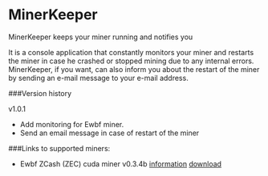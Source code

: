 # MinerKeeper
MinerKeeper keeps your miner running and notifies you

It is a console application that constantly monitors your miner and restarts the miner in case he crashed or stopped mining due to any internal errors.
MinerKeeper, if you want, can also inform you about the restart of the miner by sending an e-mail message to your e-mail address.

###Version history

v1.0.1
* Add monitoring for Ewbf miner.
* Send an email message in case of restart of the miner

###Links to supported miners:

* Ewbf ZCash (ZEC) cuda miner v0.3.4b [information](https://github.com/nanopool/ewbf-miner) [download](https://github.com/nanopool/ewbf-miner/releases/download/v0.3.4b/Zec.miner.0.3.4b.zip)
